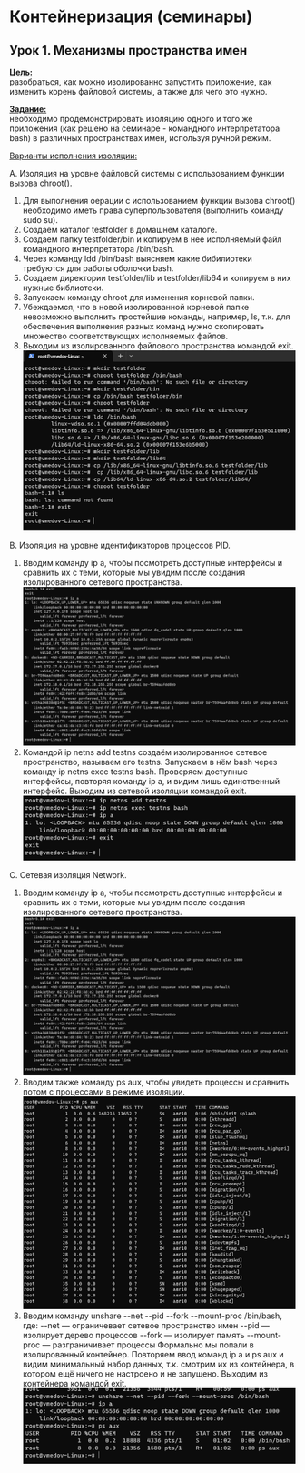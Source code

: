 # Контейнеризация (семинары)

## Урок 1. Механизмы пространства имен

**<u>Цель:</u>**<br>разобраться, как можно изолированно запустить
приложение, как изменить корень файловой системы, а также для чего это нужно.<br>

**<u>Задание:</u>**<br>необходимо продемонстрировать изоляцию одного и того же приложения (как решено на семинаре - командного интерпретатора bash) в различных пространствах имен, используя ручной режим.

<u>Варианты исполнения изоляции:</u>

A. Изоляция на уровне файловой системы с использованием функции вызова chroot().

1. Для выполнения оерации с использованием функции вызова chroot() необходимо иметь права суперпользователя (выполнить команду sudo su).
2. Создаём каталог testfolder в домашнем каталоге.
3. Создаем папку testfolder/bin и копируем в нее исполняемый файл командного интерпретатора /bin/bash.
4. Через команду ldd /bin/bash выясняем какие бибилиотеки требуются для работы оболочки bash.
5. Создаем директории testfolder/lib и testfolder/lib64 и копируем в них нужные библиотеки.
6. Запускаем команду chroot для изменения корневой папки.
7. Убеждаемся, что в новой изолированной корневой папке невозможно выполнить простейшие команды, например, ls, т.к. для обеспечения выполнения разных команд нужно скопировать множество соответствующих исполняемых файлов.
8. Выходим из изолированного файлового пространства командой exit.<br>
    ![скриншот](\Seminar_1\image_1.PNG)

B. Изоляция на уровне идентификаторов процессов PID.

1. Вводим команду ip a, чтобы посмотреть доступные интерфейсы и сравнить их с теми, которые мы увидим после создания изолированного сетевого пространства.<br>
    ![скриншот](\Seminar_1\image_2.PNG)
2. Командой ip netns add testns создаём изолированное сетевое пространство, называем его testns. Запускаем в нём bash через команду ip netns exec testns bash. Проверяем доступные интерфейсы, повторяя команду ip a, и видим лишь единственный интерфейс.
Выходим из сетевой изоляции командой exit.<br>
    ![скриншот](\Seminar_1\image_3.PNG)

C. Сетевая изоляция Network.

1. Вводим команду ip a, чтобы посмотреть доступные интерфейсы и сравнить их с теми, которые мы увидим после создания изолированного сетевого пространства.<br>
    ![скриншот](\Seminar_1\image_2.PNG)
2. Вводим также команду ps aux, чтобы увидеть процессы и сравнить потом с процессами в режиме изоляции.<br>
    ![скриншот](\Seminar_1\image_4.PNG)
3. Вводим команду unshare --net --pid --fork --mount-proc /bin/bash, где:
--net — ограничевает сетевое пространство имен
--pid — изолирует дерево процессов
--fork — изолирует память
--mount-proc — разграничивает процессы
Формально мы попали в изолированный контейнер.
Повторяем ввод команд ip a и ps aux и видим минимальный набор данных, т.к. смотрим их из контейнера, в котором ещё ничего не настроено и не запущено.
Выходим из контейнера командой exit.<br>
    ![скриншот](\Seminar_1\image_5.PNG)
